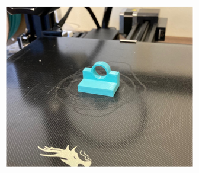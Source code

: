 ![Alt text](https://github.com/Ming0217/3D_modeling_excercises/blob/main/exercise-03/exercise-3.jpg?raw=true "exercise-03")
